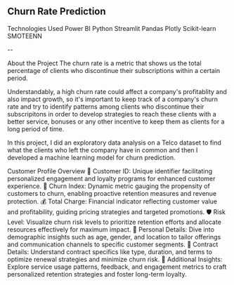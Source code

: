Churn Rate Prediction
--

Technologies Used
Power BI
Python
Streamlit
Pandas
Plotly
Scikit-learn
SMOTEENN

--

About the Project
The churn rate is a metric that shows us the total percentage of clients who discontinue their subscriptions within a certain period.

Understandably, a high churn rate could affect a company's profitablity and also impact growth, so it's important to keep track of a company's churn rate and try to identify patterns among clients who discontinue their subscripitons in order to develop strategies to reach these clients with a better service, bonuses or any other incentive to keep them as clients for a long period of time.

In this project, I did an exploratory data analysis on a Telco dataset to find what the clients who left the company have in common and then I developed a machine learning model for churn prediction.


Customer Profile Overview
👤 Customer ID: Unique identifier facilitating personalized engagement and loyalty programs for enhanced customer experience.
🔄 Churn Index: Dynamic metric gauging the propensity of customers to churn, enabling proactive retention measures and revenue protection.
💰 Total Charge: Financial indicator reflecting customer value and profitability, guiding pricing strategies and targeted promotions.
🛡️ Risk Level: Visualize churn risk levels to prioritize retention efforts and allocate resources effectively for maximum impact.
📝 Personal Details: Dive into demographic insights such as age, gender, and location to tailor offerings and communication channels to specific customer segments.
📄 Contract Details: Understand contract specifics like type, duration, and terms to optimize renewal strategies and minimize churn risk.
💼 Additional Insights: Explore service usage patterns, feedback, and engagement metrics to craft personalized retention strategies and foster long-term loyalty.